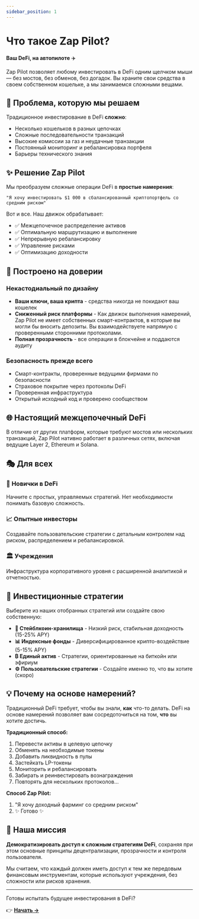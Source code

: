 ```yaml
---
sidebar_position: 1
---
```


# Что такое Zap Pilot?

**Ваш DeFi, на автопилоте** ✈️

Zap Pilot позволяет любому инвестировать в DeFi одним щелчком мыши — без мостов, без обменов, без
догадок. Вы храните свои средства в своем собственном кошельке, а мы занимаемся сложными вещами.

## 🎯 Проблема, которую мы решаем

Традиционное инвестирование в DeFi **сложно**:

- Несколько кошельков в разных цепочках
- Сложные последовательности транзакций
- Высокие комиссии за газ и неудачные транзакции
- Постоянный мониторинг и ребалансировка портфеля
- Барьеры технического знания

## ✨ Решение Zap Pilot

Мы преобразуем сложные операции DeFi в **простые намерения**:

```
"Я хочу инвестировать $1 000 в сбалансированный криптопортфель со средним риском"
```

Вот и все. Наш движок обрабатывает:

- ✅ Межцепочечное распределение активов
- ✅ Оптимальную маршрутизацию и выполнение
- ✅ Непрерывную ребалансировку
- ✅ Управление рисками
- ✅ Оптимизацию доходности

## 🔐 Построено на доверии

### Некастодиальный по дизайну

- **Ваши ключи, ваша крипта** - средства никогда не покидают ваш кошелек
- **Сниженный риск платформы** - Как движок выполнения намерений, Zap Pilot не имеет собственных
  смарт-контрактов, в которые вы могли бы вносить депозиты. Вы взаимодействуете напрямую с
  проверенными сторонними протоколами.
- **Полная прозрачность** - все операции в блокчейне и поддаются аудиту

### Безопасность прежде всего

- Смарт-контракты, проверенные ведущими фирмами по безопасности
- Страховое покрытие через протоколы DeFi
- Проверенная инфраструктура
- Открытый исходный код и проверено сообществом

## 🌐 Настоящий межцепочечный DeFi

В отличие от других платформ, которые требуют мостов или нескольких транзакций, Zap Pilot нативно
работает в различных сетях, включая ведущие Layer 2, Ethereum и Solana.

## 🎭 Для всех

### 🔰 **Новички в DeFi**

Начните с простых, управляемых стратегий. Нет необходимости понимать базовую сложность.

### 📈 **Опытные инвесторы**

Создавайте пользовательские стратегии с детальным контролем над риском, распределением и
ребалансировкой.

### 🏛️ **Учреждения**

Инфраструктура корпоративного уровня с расширенной аналитикой и отчетностью.

## 🚀 Инвестиционные стратегии

Выберите из наших отобранных стратегий или создайте свою собственную:

- **🏦 Стейблкоин-хранилища** - Низкий риск, стабильная доходность (15-25% APY)
- **📊 Индексные фонды** - Диверсифицированное крипто-воздействие (5-15% APY)
- **₿ Единый актив** - Стратегии, ориентированные на биткойн или эфириум
- **⚙️ Пользовательские стратегии** - Создайте именно то, что вы хотите (скоро)

## 💡 Почему на основе намерений?

Традиционный DeFi требует, чтобы вы знали, **как** что-то делать. DeFi на основе намерений позволяет
вам сосредоточиться на том, **что** вы хотите достичь.

**Традиционный способ:**

1. Перевести активы в целевую цепочку
2. Обменять на необходимые токены
3. Добавить ликвидность в пулы
4. Застейкать LP-токены
5. Мониторить и ребалансировать
6. Забирать и реинвестировать вознаграждения
7. Повторять для нескольких протоколов...

**Способ Zap Pilot:**

1. "Я хочу доходный фарминг со средним риском"
2. ✨ Готово ✨

## 🎯 Наша миссия

**Демократизировать доступ к сложным стратегиям DeFi**, сохраняя при этом основные принципы
децентрализации, прозрачности и контроля пользователя.

Мы считаем, что каждый должен иметь доступ к тем же передовым финансовым инструментам, которые
используют учреждения, без сложности или рисков хранения.

---

Готовы испытать будущее инвестирования в DeFi?

👉 **[Начать →](./getting-started)**
